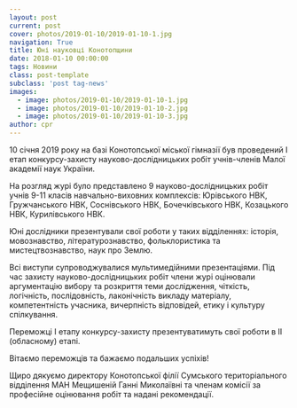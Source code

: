 ```yaml
---
layout: post
current: post
cover: photos/2019-01-10/2019-01-10-1.jpg
navigation: True
title: Юні науковці Конотопщини
date: 2018-01-10 00:00:00
tags: Новини
class: post-template
subclass: 'post tag-news'
images:
  - image: photos/2019-01-10/2019-01-10-1.jpg
  - image: photos/2019-01-10/2019-01-10-2.jpg
  - image: photos/2019-01-10/2019-01-10-3.jpg
author: cpr
---
```


10 січня 2019 року на базі Конотопської міської гімназії був проведений І етап конкурсу-захисту науково-дослідницьких робіт учнів-членів Малої академії наук України.

На розгляд журі було представлено 9 науково-дослідницьких робіт учнів 9-11 класів навчально-виховних комплексів: Юрівського НВК, Гружчанського НВК, Соснівського НВК, Бочечківського НВК, Козацького НВК,  Курилівського НВК.

Юні дослідники презентували свої роботи у таких відділеннях: історія, мовознавство, літературознавство, фольклористика та мистецтвознавство, наук про Землю.

Всі виступи супроводжувалися мультимедійними презентаціями. Під час захисту науково-дослідницьких робіт члени журі оцінювали аргументацію вибору та розкриття теми дослідження, чіткість, логічність, послідовність, лаконічність викладу матеріалу, компетентність учасника, вичерпність відповідей, етику і культуру спілкування.

Переможці І етапу конкурсу-захисту презентуватимуть свої роботи в ІІ (обласному) етапі.

Вітаємо переможців та бажаємо подальших успіхів!

Щиро дякуємо директору Конотопської філії Сумського територіального відділення МАН Мещишеній Ганні Миколаївні та членам комісії за професійне оцінювання робіт та надані рекомендації.
